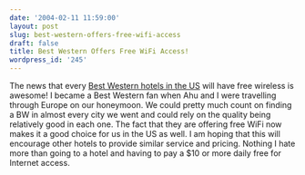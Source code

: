 ```yaml
---
date: '2004-02-11 11:59:00'
layout: post
slug: best-western-offers-free-wifi-access
draft: false
title: Best Western Offers Free WiFi Access!
wordpress_id: '245'
---
```


The news that every [Best Western hotels in the US](http://www.usatoday.com/travel/news/2004-01-23-best-western-internet_x.htm) will have free wireless is awesome! I became a Best Western fan when Ahu and I were travelling through Europe on our honeymoon. We could pretty much count on finding a BW in almost every city we went and could rely on the quality being relatively good in each one. The fact that they are offering free WiFi now makes it a good choice for us in the US as well. I am hoping that this will encourage other hotels to provide similar service and pricing. Nothing I hate more than going to a hotel and having to pay a $10 or more daily free for Internet access.

